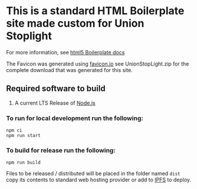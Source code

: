 # This is a standard HTML Boilerplate site made custom for Union Stoplight

For more information, see [html5 Boilerplate docs](https://github.com/h5bp/html5-boilerplate/blob/main/docs/usage.md
)

The Favicon was generated using [favicon.io](https://favicon.io/favicon-generator/) see UnionStopLight.zip for the complete download that was generated for this site.

## Required software to build

1. A current LTS Release of [Node.js](https://nodejs.org/en/download)

### To run for local development run the following:

    npm ci
    npm run start

### To build for release run the following:

    npm run build

Files to be released / distributed will be placed in the folder named `dist` copy its contents to standard web hosting provider or add to [IPFS](https://ipfs.tech/) to deploy.
